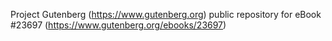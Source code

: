 Project Gutenberg (https://www.gutenberg.org) public repository for eBook #23697 (https://www.gutenberg.org/ebooks/23697)
